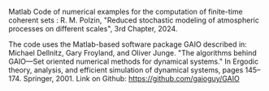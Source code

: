 Matlab Code of numerical examples for the computation of finite-time coherent sets : R. M. Polzin, "Reduced stochastic modeling of atmospheric processes on different scales", 3rd Chapter, 2024.

The code uses the Matlab-based software package GAIO described in: Michael Dellnitz, Gary Froyland, and Oliver Junge. "The algorithms behind GAIO—Set oriented numerical methods for dynamical systems." In Ergodic theory, analysis, and efficient simulation of dynamical systems, pages 145–174. Springer, 2001. Link on Github: https://github.com/gaioguy/GAIO

